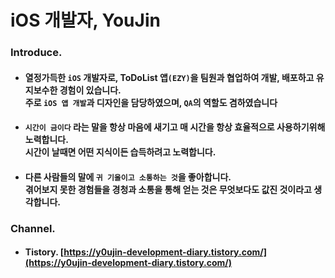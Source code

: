 
# iOS 개발자, YouJin

### Introduce.
- #### 열정가득한 ```iOS``` 개발자로, ToDoList 앱```(EZY)```을 팀원과 협업하여 개발, 배포하고 유지보수한 경험이 있습니다. <br>주로 ```iOS 앱 개발```과 디자인을 담당하였으며, ```QA```의 역할도 겸하였습니다

- #### ```시간이 금이다``` 라는 말을 항상 마음에 새기고 매 시간을 항상 효율적으로 사용하기위해 노력합니다. <br>시간이 날때면 어떤 지식이든 습득하려고 노력합니다.

- #### 다른 사람들의 말에 ```귀 기울이고 소통하는 것```을 좋아합니다. <br>겪어보지 못한 경험들을 경청과 소통을 통해 얻는 것은 무엇보다도 값진 것이라고 생각합니다.

### Channel.
- #### Tistory. **[https://y0ujin-development-diary.tistory.com/](https://y0ujin-development-diary.tistory.com/)**
